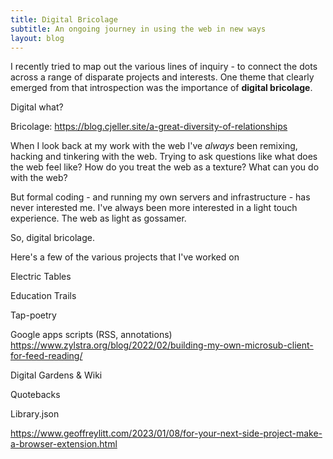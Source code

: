 ```yaml
---
title: Digital Bricolage
subtitle: An ongoing journey in using the web in new ways
layout: blog
---
```


I recently tried to map out the various lines of inquiry - to connect the dots across a range of disparate projects and interests. One theme that clearly emerged from that introspection was the importance of **digital bricolage**.

Digital what?

Bricolage:
https://blog.cjeller.site/a-great-diversity-of-relationships

When I look back at my work with the web I've *always* been remixing, hacking and tinkering with the web. Trying to ask questions like what does the web feel like? How do you treat the web as a texture? What can you do with the web?

But formal coding - and running my own servers and infrastructure - has never interested me. I've always been more interested in a light touch experience. The web as light as gossamer.

So, digital bricolage.

Here's a few of the various projects that I've worked on 

Electric Tables

Education Trails

Tap-poetry

Google apps scripts (RSS, annotations)
https://www.zylstra.org/blog/2022/02/building-my-own-microsub-client-for-feed-reading/

Digital Gardens & Wiki

Quotebacks

Library.json

https://www.geoffreylitt.com/2023/01/08/for-your-next-side-project-make-a-browser-extension.html

